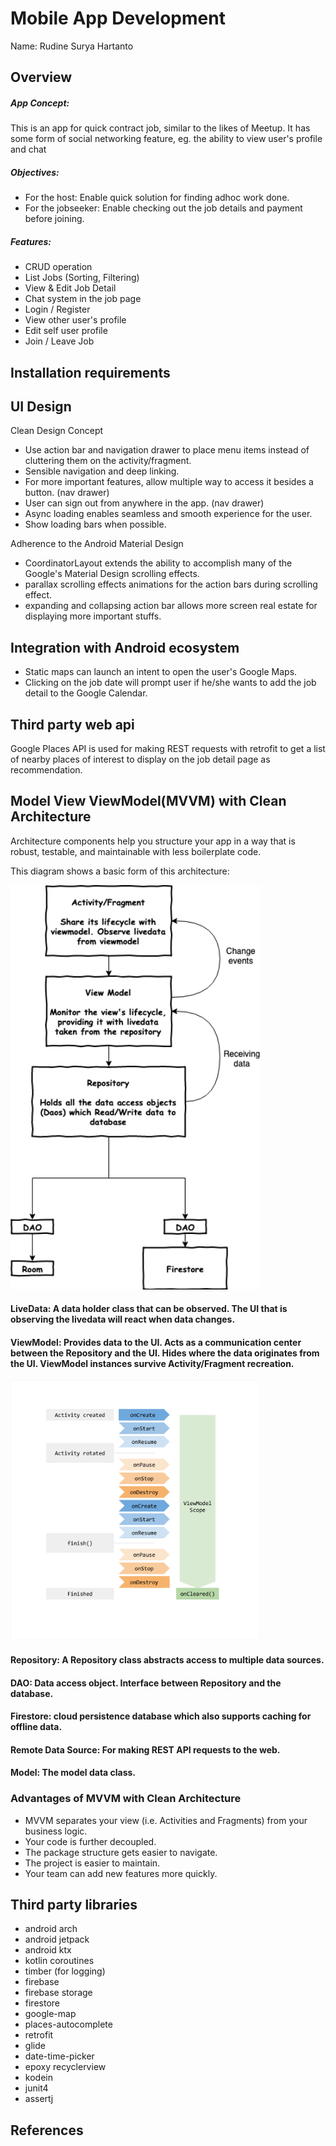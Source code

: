 # Mobile App Development

Name: Rudine Surya Hartanto

## Overview

##### App Concept:
This is an app for quick contract job, similar to the likes of Meetup.
It has some form of social networking feature, eg. the ability to view user's profile and chat


##### Objectives:
+ For the host: Enable quick solution for finding adhoc work done.
+ For the jobseeker: Enable checking out the job details and payment before joining.
 

##### Features:
 + CRUD operation
 + List Jobs (Sorting, Filtering)
 + View & Edit Job Detail
 + Chat system in the job page
 + Login / Register
 + View other user's profile
 + Edit self user profile
 + Join / Leave Job


## Installation requirements


## UI Design

Clean Design Concept
+ Use action bar and navigation drawer to place menu items instead of cluttering them on the activity/fragment.
+ Sensible navigation and deep linking.
+ For more important features, allow multiple way to access it besides a button. (nav drawer)
+ User can sign out from anywhere in the app. (nav drawer)
+ Async loading enables seamless and smooth experience for the user.
+ Show loading bars when possible.

Adherence to the Android Material Design
+ CoordinatorLayout extends the ability to accomplish many of the Google's Material Design scrolling effects.
+ parallax scrolling effects animations for the action bars during scrolling effect.
+ expanding and collapsing action bar allows more screen real estate for displaying more important stuffs.


## Integration with Android ecosystem

+ Static maps can launch an intent to open the user's Google Maps.
+ Clicking on the job date will prompt user if he/she wants to add the job detail to the Google Calendar.


## Third party web api

Google Places API is used for making REST requests with retrofit to get a list of nearby places of interest to display on the job detail page as recommendation.

## Model View ViewModel(MVVM) with Clean Architecture

Architecture components help you structure your app in a way that is robust, testable, and maintainable with less boilerplate code.

This diagram shows a basic form of this architecture:

<img src="readme_img/mvvm_arch.png" width="400">


#### LiveData: A data holder class that can be observed. The UI that is observing the livedata will react when data changes.

#### ViewModel: Provides data to the UI. Acts as a communication center between the Repository and the UI. Hides where the data originates from the UI. ViewModel instances survive Activity/Fragment recreation.
<img src="readme_img/viewmodel_lifecycle.png" width="400">

#### Repository: A Repository class abstracts access to multiple data sources.

#### DAO: Data access object. Interface between Repository and the database.

#### Firestore: cloud persistence database which also supports caching for offline data.

#### Remote Data Source: For making REST API requests to the web.

#### Model: The model data class.


### Advantages of MVVM with Clean Architecture
+ MVVM separates your view (i.e. Activities and Fragments) from your business logic.
+ Your code is further decoupled.
+ The package structure gets easier to navigate.
+ The project is easier to maintain.
+ Your team can add new features more quickly.




## Third party libraries

+ android arch
+ android jetpack
+ android ktx
+ kotlin coroutines
+ timber (for logging)
+ firebase
+ firebase storage
+ firestore
+ google-map
+ places-autocomplete
+ retrofit
+ glide
+ date-time-picker
+ epoxy recyclerview
+ kodein
+ junit4
+ assertj


## References


